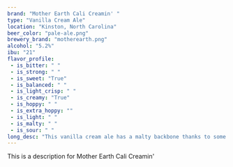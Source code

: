 ```yaml
---
brand: "Mother Earth Cali Creamin' "
type: "Vanilla Cream Ale"
location: "Kinston, North Carolina"
beer_color: "pale-ale.png"
brewery_brand: "motherearth.png"
alcohol: "5.2%"
ibu: "21"
flavor_profile:
 - is_bitter: " "
 - is_strong: " "
 - is_sweet: "True"
 - is_balanced: " "
 - is_light_crisp: " "
 - is_creamy: "True"
 - is_hoppy: " "
 - is_extra_hoppy: ""
 - is_light: " "
 - is_malty: " "
 - is_sour: " "
long_desc: "This vanilla cream ale has a malty backbone thanks to some flaked corn and honey malt. Just a hint of vanilla adds depth to the flavor and makes this beer a medium bodied cult classic. It’s sure to woo the ladies, but also flavorful enough to satisfy the dudes. You’ll swear you were drinking a cream soda."
---
```


This is a description for Mother Earth Cali Creamin'